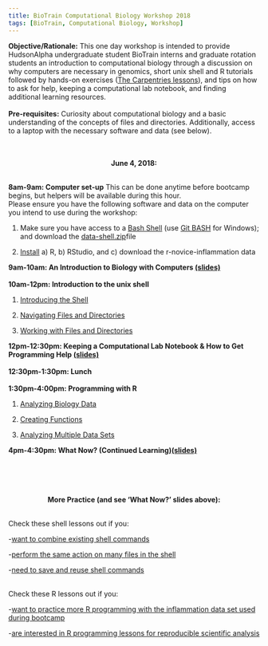 ```yaml
---
title: BioTrain Computational Biology Workshop 2018
tags: [BioTrain, Computational Biology, Workshop]
---
```

<strong>Objective/Rationale:</strong> This one day workshop is intended to provide HudsonAlpha undergraduate student BioTrain interns and graduate rotation students an introduction to computational biology through a discussion on why computers are necessary in genomics, short unix shell and R tutorials followed by hands-on exercises (<a href="https://carpentries.org/" target="_blank">The Carpentries lessons</a>), and tips on how to ask for help, keeping a computational lab notebook, and finding additional learning resources. <br><br> <strong>Pre-requisites:</strong> Curiosity about computational biology and a basic understanding of the concepts of files and directories. Additionally, access to a laptop with the necessary software and data (see below). <br><br><br>
<center>
<strong>June 4, 2018:</strong>
</center>
<p><br> <strong>8am-9am: Computer set-up</strong> This can be done anytime before bootcamp begins, but helpers will be available during this hour. <br> Please ensure you have the following software and data on the computer you intend to use during the workshop:<br> 
<ol style="list-style-type: decimal"> 
<li><p>Make sure you have access to a <a href="http://swcarpentry.github.io/shell-novice/setup.html" target="_blank">Bash Shell</a> (use <a href="https://gitforwindows.org/">Git BASH</a> for Windows); and download the <a href="http://swcarpentry.github.io/shell-novice/setup.html" target="_blank">data-shell.zip</a>file</p></li>
<li><p><a href="http://swcarpentry.github.io/r-novice-inflammation/setup/" target="_blank">Install</a> a) R, b) RStudio, and c) download the r-novice-inflammation data</p></li>
</ol>
<p><strong>9am-10am: An Introduction to Biology with Computers <a href="/2018-06-04-biotraincompbioworkshop2018/biotraincompbioworkshop2018/BNL_ComputersInBio_June2018.pdf" target="_blank">(slides)</a></strong> <br><br> <strong>10am-12pm: Introduction to the unix shell</strong></p>
<ol style="list-style-type: decimal">
<li><p><a href="http://swcarpentry.github.io/shell-novice/01-intro/" target="_blank">Introducing the Shell</a></p></li>
<li><p><a href="http://swcarpentry.github.io/shell-novice/02-filedir/" target="_blank">Navigating Files and Directories</a></p></li>
<li><p><a href="http://swcarpentry.github.io/shell-novice/03-create/" target="_blank">Working with Files and Directories</a></p></li>
</ol>
<p><strong>12pm-12:30pm: Keeping a Computational Lab Notebook &amp; How to Get Programming Help <a href="/2018-06-04-biotraincompbioworkshop2018/biotraincompbioworkshop2018/BNL_LabNbk&Help_180604.pdf" target="_blank">(slides)</a></strong> <br><br> <strong>12:30pm-1:30pm: Lunch</strong> <br><br> <strong>1:30pm-4:00pm: Programming with R</strong></p>
<ol style="list-style-type: decimal">
<li><p><a href="http://swcarpentry.github.io/r-novice-inflammation/01-starting-with-data/" target="_blank">Analyzing Biology Data</a></p></li>
<li><p><a href="http://swcarpentry.github.io/r-novice-inflammation/02-func-R/" target="_blank">Creating Functions</a></p></li>
<li><p><a href="http://swcarpentry.github.io/r-novice-inflammation/03-loops-R/" target="_blank">Analyzing Multiple Data Sets</a> <br></p></li>
</ol>
<p><strong>4pm-4:30pm: What Now? (Continued Learning)<a href="/2018-06-04-biotraincompbioworkshop2018/biotraincompbioworkshop2018/BNL_WhatNowContLearning_180604.pdf" target="_blank">(slides)</a></strong> <br><br><br><br><br></p>
<center>
<strong>More Practice (and see ‘What Now?’ slides above):</strong>
</center>
<p><br> Check these shell lessons out if you:</p>
<p>-<a href="http://swcarpentry.github.io/shell-novice/04-pipefilter/index.html" target="_blank">want to combine existing shell commands</a></p>
<p>-<a href="http://swcarpentry.github.io/shell-novice/05-loop/index.html" target="_blank">perform the same action on many files in the shell</a></p>
<p>-<a href="http://swcarpentry.github.io/shell-novice/06-script/index.html" target="_blank">need to save and reuse shell commands</a></p>
<p><br> Check these R lessons out if you:</p>
<p>-<a href="http://swcarpentry.github.io/r-novice-inflammation/" target="_blank">want to practice more R programming with the inflammation data set used during bootcamp</a></p>
<p>-<a href="http://swcarpentry.github.io/r-novice-gapminder/" target="_blank">are interested in R programming lessons for reproducible scientific analysis</a></p>